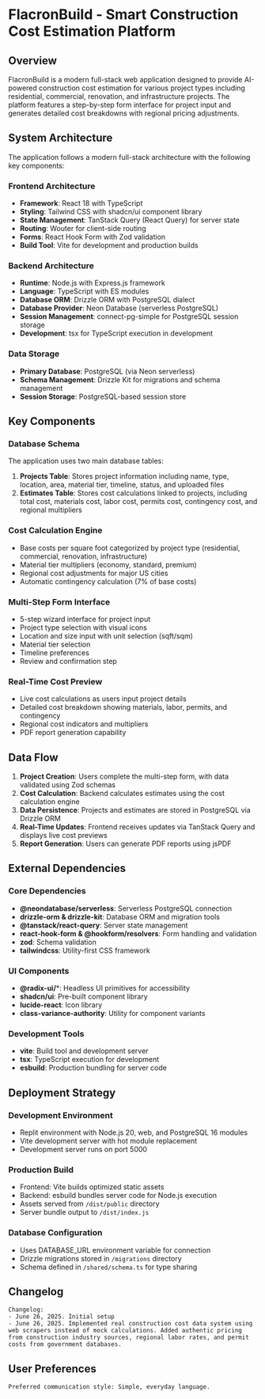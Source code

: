 # FlacronBuild - Smart Construction Cost Estimation Platform

## Overview

FlacronBuild is a modern full-stack web application designed to provide AI-powered construction cost estimation for various project types including residential, commercial, renovation, and infrastructure projects. The platform features a step-by-step form interface for project input and generates detailed cost breakdowns with regional pricing adjustments.

## System Architecture

The application follows a modern full-stack architecture with the following key components:

### Frontend Architecture
- **Framework**: React 18 with TypeScript
- **Styling**: Tailwind CSS with shadcn/ui component library
- **State Management**: TanStack Query (React Query) for server state
- **Routing**: Wouter for client-side routing
- **Forms**: React Hook Form with Zod validation
- **Build Tool**: Vite for development and production builds

### Backend Architecture
- **Runtime**: Node.js with Express.js framework
- **Language**: TypeScript with ES modules
- **Database ORM**: Drizzle ORM with PostgreSQL dialect
- **Database Provider**: Neon Database (serverless PostgreSQL)
- **Session Management**: connect-pg-simple for PostgreSQL session storage
- **Development**: tsx for TypeScript execution in development

### Data Storage
- **Primary Database**: PostgreSQL (via Neon serverless)
- **Schema Management**: Drizzle Kit for migrations and schema management
- **Session Storage**: PostgreSQL-based session store

## Key Components

### Database Schema
The application uses two main database tables:

1. **Projects Table**: Stores project information including name, type, location, area, material tier, timeline, status, and uploaded files
2. **Estimates Table**: Stores cost calculations linked to projects, including total cost, materials cost, labor cost, permits cost, contingency cost, and regional multipliers

### Cost Calculation Engine
- Base costs per square foot categorized by project type (residential, commercial, renovation, infrastructure)
- Material tier multipliers (economy, standard, premium)
- Regional cost adjustments for major US cities
- Automatic contingency calculation (7% of base costs)

### Multi-Step Form Interface
- 5-step wizard interface for project input
- Project type selection with visual icons
- Location and size input with unit selection (sqft/sqm)
- Material tier selection
- Timeline preferences
- Review and confirmation step

### Real-Time Cost Preview
- Live cost calculations as users input project details
- Detailed cost breakdown showing materials, labor, permits, and contingency
- Regional cost indicators and multipliers
- PDF report generation capability

## Data Flow

1. **Project Creation**: Users complete the multi-step form, with data validated using Zod schemas
2. **Cost Calculation**: Backend calculates estimates using the cost calculation engine
3. **Data Persistence**: Projects and estimates are stored in PostgreSQL via Drizzle ORM
4. **Real-Time Updates**: Frontend receives updates via TanStack Query and displays live cost previews
5. **Report Generation**: Users can generate PDF reports using jsPDF

## External Dependencies

### Core Dependencies
- **@neondatabase/serverless**: Serverless PostgreSQL connection
- **drizzle-orm & drizzle-kit**: Database ORM and migration tools
- **@tanstack/react-query**: Server state management
- **react-hook-form & @hookform/resolvers**: Form handling and validation
- **zod**: Schema validation
- **tailwindcss**: Utility-first CSS framework

### UI Components
- **@radix-ui/***: Headless UI primitives for accessibility
- **shadcn/ui**: Pre-built component library
- **lucide-react**: Icon library
- **class-variance-authority**: Utility for component variants

### Development Tools
- **vite**: Build tool and development server
- **tsx**: TypeScript execution for development
- **esbuild**: Production bundling for server code

## Deployment Strategy

### Development Environment
- Replit environment with Node.js 20, web, and PostgreSQL 16 modules
- Vite development server with hot module replacement
- Development server runs on port 5000

### Production Build
- Frontend: Vite builds optimized static assets
- Backend: esbuild bundles server code for Node.js execution
- Assets served from `/dist/public` directory
- Server bundle output to `/dist/index.js`

### Database Configuration
- Uses DATABASE_URL environment variable for connection
- Drizzle migrations stored in `/migrations` directory
- Schema defined in `/shared/schema.ts` for type sharing

## Changelog

```
Changelog:
- June 26, 2025. Initial setup
- June 26, 2025. Implemented real construction cost data system using web scrapers instead of mock calculations. Added authentic pricing from construction industry sources, regional labor rates, and permit costs from government databases.
```

## User Preferences

```
Preferred communication style: Simple, everyday language.
```